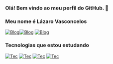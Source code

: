 
### Olá! Bem vindo ao meu perfil do GitHub. 👋

### Meu nome é Lázaro Vasconcelos
[![Blog](https://img.shields.io/badge/Instagram-E4405F?style=for-the-badge&logo=instagram&logoColor=white)](https://www.instagram.com/lazaaro___/)[![Blog](https://img.shields.io/badge/Twitter-1DA1F2?style=for-the-badge&logo=twitter&logoColor=white)](https://twitter.com/Lazaaro_V) [![Blog](https://img.shields.io/badge/Discord-7289DA?style=for-the-badge&logo=discord&logoColor=white)](https://discord.gg/PjhHBrV6)

### Tecnologias que estou estudando
[![Tec](https://img.shields.io/badge/HTML5-E34F26?style=for-the-badge&logo=html5&logoColor=white)]() [![Tec](https://img.shields.io/badge/CSS3-1572B6?style=for-the-badge&logo=css3&logoColor=white)]() [![Tec](https://img.shields.io/badge/JavaScript-F7DF1E?style=for-the-badge&logo=javascript&logoColor=black)]() [![Tec](https://img.shields.io/badge/Node.js-43853D?style=for-the-badge&logo=node.js&logoColor=white)]()

<!---
lazaaro01/lazaaro01 is a ✨ special ✨ repository because its `README.md` (this file) appears on your GitHub profile.
You can click the Preview link to take a look at your changes.
--->
